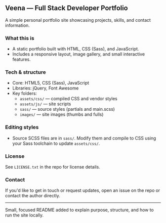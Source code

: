## Veena — Full Stack Developer Portfolio

A simple personal portfolio site showcasing projects, skills, and contact information.

### What this is

- A static portfolio built with HTML, CSS (Sass), and JavaScript.
- Includes a responsive layout, image gallery, and small interactive features.

### Tech & structure

- Core: HTML5, CSS (Sass), JavaScript
- Libraries: jQuery, Font Awesome
- Key folders:
  - `assets/css/` — compiled CSS and vendor styles
  - `assets/js/` — site scripts
  - `sass/` — source styles (partials and main.scss)
  - `images/` — site images (thumbs and fulls)

### Editing styles

- Source SCSS files are in `sass/`. Modify them and compile to CSS using your Sass toolchain to update `assets/css/`.

### License

See `LICENSE.txt` in the repo for license details.

### Contact

If you'd like to get in touch or request updates, open an issue on the repo or contact the author directly.

---
Small, focused README added to explain purpose, structure, and how to run the site locally.
